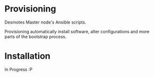 # Provisioning

Desmotes Master node's Ansible scripts. 

Provisioning automatically install software, alter configurations and more parts of the bootstrap process.

# Installation 

In Progress :P
